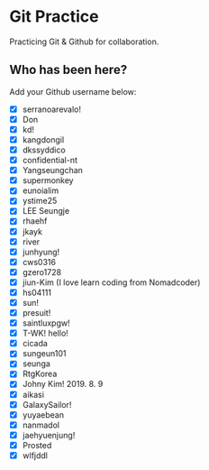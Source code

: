 # Git Practice

Practicing Git &amp; Github for collaboration.

## Who has been here?

Add your Github username below:

-   [x] serranoarevalo!
-   [x] Don
-   [x] kd!
-   [x] kangdongil
-   [x] dkssyddico
-   [x] confidential-nt
-   [x] Yangseungchan
-   [x] supermonkey
-   [x] eunoialim
-   [x] ystime25
-   [x] LEE Seungje
-   [x] rhaehf
-   [x] jkayk
-   [x] river
-   [x] junhyung!
-   [x] cws0316
-   [x] gzero1728
-   [x] jiun-Kim (I love learn coding from Nomadcoder)
-   [x] hs04111
-   [x] sun!
-   [x] presuit!
-   [x] saintluxpgw!
-   [x] T-WK! hello!
-   [x] cicada
-   [x] sungeun101
-   [x] seunga
-   [x] RtgKorea
-   [x] Johny Kim! 2019. 8. 9
-   [x] aikasi
-   [x] GalaxySailor!
-   [x] yuyaebean
-   [x] nanmadol
-   [x] jaehyuenjung!
-   [x] Prosted
-   [x] wlfjddl